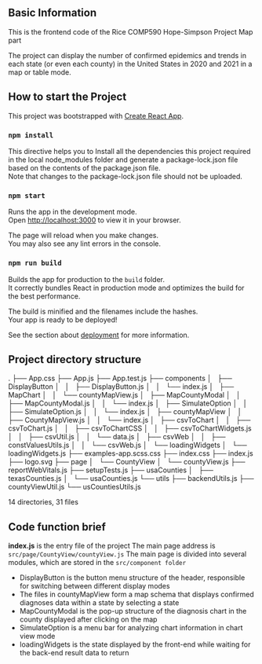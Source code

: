 ## Basic Information
This is the frontend code of the Rice COMP590 Hope-Simpson Project Map part

The project can display the number of confirmed epidemics and trends in each state (or even each county) in the United States in 2020 and 2021 in a map or table mode.


## How to start the Project

This project was bootstrapped with [Create React App](https://github.com/facebook/create-react-app).

### `npm install`

This directive helps you to Install all the dependencies this project required in the local node_modules folder and generate a package-lock.json file based on the contents of the package.json file.\
Note that changes to the package-lock.json file should not be uploaded.

### `npm start`

Runs the app in the development mode.\
Open [http://localhost:3000](http://localhost:3000) to view it in your browser.

The page will reload when you make changes.\
You may also see any lint errors in the console.

### `npm run build`

Builds the app for production to the `build` folder.\
It correctly bundles React in production mode and optimizes the build for the best performance.

The build is minified and the filenames include the hashes.\
Your app is ready to be deployed!

See the section about [deployment](https://facebook.github.io/create-react-app/docs/deployment) for more information.


## Project directory structure
.
├── App.css
├── App.js
├── App.test.js
├── components
│   ├── DisplayButton
│   │   ├── DisplayButton.js
│   │   └── index.js
│   ├── MapChart
│   │   └── countyMapView.js
│   ├── MapCountyModal
│   │   ├── MapCountyModal.js
│   │   └── index.js
│   ├── SimulateOption
│   │   ├── SimulateOption.js
│   │   └── index.js
│   ├── countyMapView
│   │   ├── CountyMapView.js
│   │   └── index.js
│   ├── csvToChart
│   │   ├── csvToChart.js
│   │   ├── csvToChartCSS
│   │   ├── csvToChartWidgets.js
│   │   ├── csvUtil.js
│   │   └── data.js
│   ├── csvWeb
│   │   ├── constValuesUtils.js
│   │   └── csvWeb.js
│   └── loadingWidgets
│       └── loadingWidgets.js
├── examples-app.scss.css
├── index.css
├── index.js
├── logo.svg
├── page
│   └── CountyView
│       └── countyView.js
├── reportWebVitals.js
├── setupTests.js
├── usaCounties
│   ├── texasCounties.js
│   └── usaCounties.js
└── utils
    ├── backendUtils.js
    ├── countyViewUtil.js
    └── usCountiesUtils.js

14 directories, 31 files

## Code function brief

**index.js** is the entry file of the project
The main page address is `src/page/CountyView/countyView.js`
The main page is divided into several modules, which are stored in the `src/component folder`

- DisplayButton is the button menu structure of the header, responsible for switching between different display modes
- The files in countyMapView form a map schema that displays confirmed diagnoses data within a state by selecting a state
- MapCountyModal is the pop-up structure of the diagnosis chart in the county displayed after clicking on the map
- SimulateOption is a menu bar for analyzing chart information in chart view mode
- loadingWidgets is the state displayed by the front-end while waiting for the back-end result data to return
